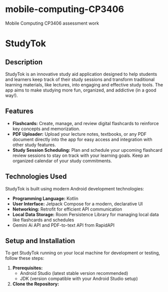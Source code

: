 # mobile-computing-CP3406
Mobile Computing CP3406 assessment work

# StudyTok

## Description

StudyTok is an innovative study aid application designed to help students and learners keep track of their study sessions and transform traditional learning materials, like lectures, into engaging and effective study tools. The app aims to make studying more fun, organized, and addictive (in a good way!).

## Features

*   **Flashcards:** Create, manage, and review digital flashcards to reinforce key concepts and memorization.
*   **PDF Uploader:** Upload your lecture notes, textbooks, or any PDF document directly into the app for easy access and integration with other study features.
*   **Study Session Scheduling:** Plan and schedule your upcoming flashcard review sessions to stay on track with your learning goals. Keep an organized calendar of your study commitments.

## Technologies Used

StudyTok is built using modern Android development technologies:

*   **Programming Language:** Kotlin
*   **User Interface:** Jetpack Compose for a modern, declarative UI
*   **Networking:** Retrofit for efficient API communication
*   **Local Data Storage:** Room Persistence Library for managing local data like flashcards and schedules
*   Gemini Ai API and PDF-to-text API from RapidAPI

## Setup and Installation

To get StudyTok running on your local machine for development or testing, follow these steps:

1.  **Prerequisites:**
    *   Android Studio (latest stable version recommended)
    *   JDK (version compatible with your Android Studio setup)
2.  **Clone the Repository:**
    
